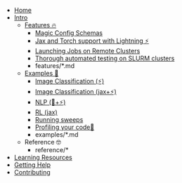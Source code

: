 * [Home](index.md)
* [Intro](intro.md)
  * [Features 🔥](features/index.md)
    * [Magic Config Schemas](features/auto_schema.md)
    * [Jax and Torch support with Lightning ⚡](features/jax.md)
    * [Launching Jobs on Remote Clusters](features/remote_slurm_launcher.md)
    * [Thorough automated testing on SLURM clusters](features/testing.md)
    * features/*.md
  * [Examples 🧪](examples/index.md)
    * [Image Classification (⚡)](examples/torch_sl_example.md)
    * [Image Classification (jax+⚡)](examples/jax_sl_example.md)
    * [NLP (🤗+⚡)](examples/nlp.md)
    * [RL (jax)](examples/jax_rl_example.md)
    * [Running sweeps](examples/sweeps.md)
    * [Profiling your code📎](examples/profiling.md)
    * examples/*.md
  * Reference 🤓
    * reference/*
* [Learning Resources](resources.md)
* [Getting Help](help.md)
* [Contributing](contributing.md)
